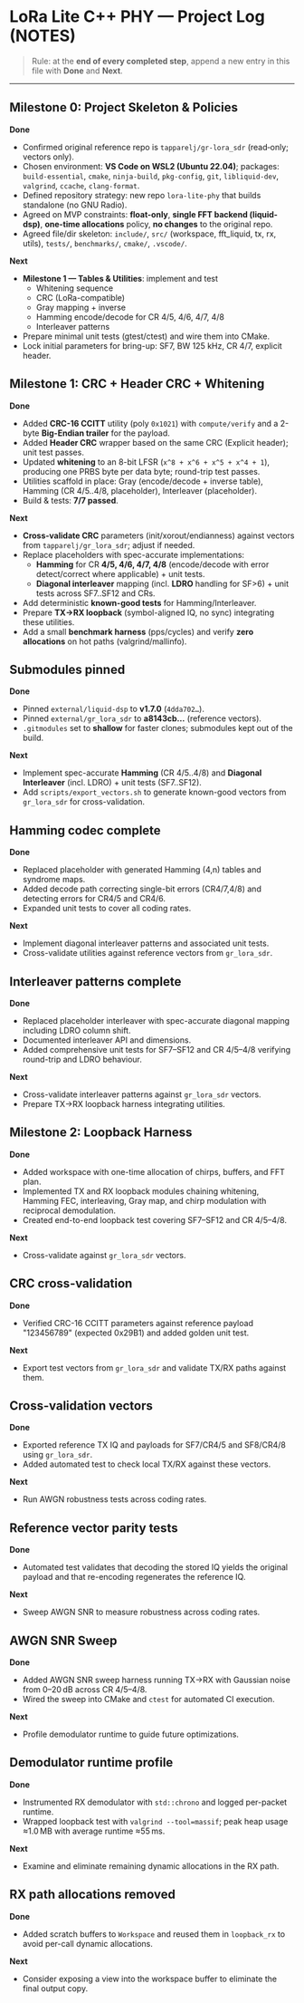 # LoRa Lite C++ PHY — Project Log (NOTES)

> Rule: at the **end of every completed step**, append a new entry in this file with **Done** and **Next**.

---

## Milestone 0: Project Skeleton & Policies

**Done**
- Confirmed original reference repo is `tapparelj/gr-lora_sdr` (read‑only; vectors only).
- Chosen environment: **VS Code on WSL2 (Ubuntu 22.04)**; packages: `build-essential`, `cmake`, `ninja-build`, `pkg-config`, `git`, `libliquid-dev`, `valgrind`, `ccache`, `clang-format`.
- Defined repository strategy: new repo `lora-lite-phy` that builds standalone (no GNU Radio).
- Agreed on MVP constraints: **float-only**, **single FFT backend (liquid-dsp)**, **one-time allocations** policy, **no changes** to the original repo.
- Agreed file/dir skeleton: `include/`, `src/` (workspace, fft_liquid, tx, rx, utils), `tests/`, `benchmarks/`, `cmake/`, `.vscode/`.

**Next**
- **Milestone 1 — Tables & Utilities**: implement and test
  - Whitening sequence
  - CRC (LoRa-compatible)
  - Gray mapping + inverse
  - Hamming encode/decode for CR 4/5, 4/6, 4/7, 4/8
  - Interleaver patterns
- Prepare minimal unit tests (gtest/ctest) and wire them into CMake.
- Lock initial parameters for bring-up: SF7, BW 125 kHz, CR 4/7, explicit header.

## Milestone 1: CRC + Header CRC + Whitening

**Done**
- Added **CRC-16 CCITT** utility (poly `0x1021`) with `compute/verify` and a 2-byte **Big-Endian trailer** for the payload.
- Added **Header CRC** wrapper based on the same CRC (Explicit header); unit test passes.
- Updated **whitening** to an 8-bit LFSR (`x^8 + x^6 + x^5 + x^4 + 1`), producing one PRBS byte per data byte; round-trip test passes.
- Utilities scaffold in place: Gray (encode/decode + inverse table), Hamming (CR 4/5..4/8, placeholder), Interleaver (placeholder).
- Build & tests: **7/7 passed**.

**Next**
- **Cross-validate CRC** parameters (init/xorout/endianness) against vectors from `tapparelj/gr_lora_sdr`; adjust if needed.
- Replace placeholders with spec-accurate implementations:
  - **Hamming** for CR **4/5, 4/6, 4/7, 4/8** (encode/decode with error detect/correct where applicable) + unit tests.
  - **Diagonal interleaver** mapping (incl. **LDRO** handling for SF>6) + unit tests across SF7..SF12 and CRs.
- Add deterministic **known-good tests** for Hamming/Interleaver.
- Prepare **TX→RX loopback** (symbol-aligned IQ, no sync) integrating these utilities.
- Add a small **benchmark harness** (pps/cycles) and verify **zero allocations** on hot paths (valgrind/mallinfo).

## Submodules pinned

**Done**
- Pinned `external/liquid-dsp` to **v1.7.0** (`4dda702…`).
- Pinned `external/gr_lora_sdr` to **a8143cb…** (reference vectors).
- `.gitmodules` set to **shallow** for faster clones; submodules kept out of the build.

**Next**
- Implement spec-accurate **Hamming** (CR 4/5..4/8) and **Diagonal Interleaver** (incl. LDRO) + unit tests (SF7..SF12).
- Add `scripts/export_vectors.sh` to generate known-good vectors from `gr_lora_sdr` for cross-validation.

## Hamming codec complete

**Done**
- Replaced placeholder with generated Hamming (4,n) tables and syndrome maps.
- Added decode path correcting single-bit errors (CR4/7,4/8) and detecting errors for CR4/5 and CR4/6.
- Expanded unit tests to cover all coding rates.

**Next**
- Implement diagonal interleaver patterns and associated unit tests.
- Cross-validate utilities against reference vectors from `gr_lora_sdr`.

## Interleaver patterns complete

**Done**
- Replaced placeholder interleaver with spec-accurate diagonal mapping including LDRO column shift.
- Documented interleaver API and dimensions.
- Added comprehensive unit tests for SF7–SF12 and CR 4/5–4/8 verifying round-trip and LDRO behaviour.

**Next**
- Cross-validate interleaver patterns against `gr_lora_sdr` vectors.
- Prepare TX→RX loopback harness integrating utilities.

## Milestone 2: Loopback Harness

**Done**
- Added workspace with one-time allocation of chirps, buffers, and FFT plan.
- Implemented TX and RX loopback modules chaining whitening, Hamming FEC, interleaving, Gray map, and chirp modulation with reciprocal demodulation.
- Created end-to-end loopback test covering SF7–SF12 and CR 4/5–4/8.

**Next**
- Cross-validate against `gr_lora_sdr` vectors.

## CRC cross-validation

**Done**
- Verified CRC-16 CCITT parameters against reference payload "123456789" (expected 0x29B1) and added golden unit test.

**Next**
- Export test vectors from `gr_lora_sdr` and validate TX/RX paths against them.

## Cross-validation vectors

**Done**
- Exported reference TX IQ and payloads for SF7/CR4/5 and SF8/CR4/8 using `gr_lora_sdr`.
- Added automated test to check local TX/RX against these vectors.

**Next**
- Run AWGN robustness tests across coding rates.

## Reference vector parity tests

**Done**
- Automated test validates that decoding the stored IQ yields the original payload and that re-encoding regenerates the reference IQ.

**Next**
- Sweep AWGN SNR to measure robustness across coding rates.

## AWGN SNR Sweep

**Done**
- Added AWGN SNR sweep harness running TX→RX with Gaussian noise from 0–20 dB across CR 4/5–4/8.
- Wired the sweep into CMake and `ctest` for automated CI execution.

**Next**
  - Profile demodulator runtime to guide future optimizations.

## Demodulator runtime profile

**Done**
- Instrumented RX demodulator with `std::chrono` and logged per-packet runtime.
- Wrapped loopback test with `valgrind --tool=massif`; peak heap usage ≈1.0 MB with average runtime ≈55 ms.

**Next**
- Examine and eliminate remaining dynamic allocations in the RX path.

## RX path allocations removed

**Done**
- Added scratch buffers to `Workspace` and reused them in `loopback_rx` to avoid per-call dynamic allocations.

**Next**
- Consider exposing a view into the workspace buffer to eliminate the final output copy.
